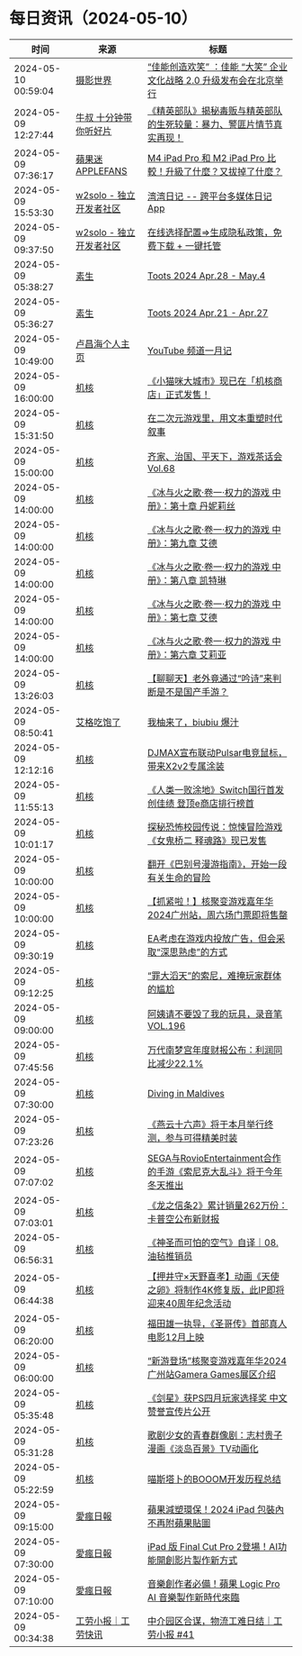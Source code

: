 ﻿# 每日资讯（2024-05-10）

|时间|来源|标题|
|---|---|---|
|2024-05-10 00:59:04|[摄影世界](https://feedx.net/rss/photoworld.xml)|[“佳能创造欢笑” ：佳能 “大笑” 企业文化战略 2.0 升级发布会在北京举行](https://www.photoworld.com.cn/post/176723)|
|2024-05-09 12:27:44|[牛叔 十分钟带你听好片](https://getpodcast.xyz/data/ximalaya/11534451.xml)|[《精英部队》揭秘毒贩与精英部队的生死较量：暴力、警匪片情节真实再现！](https://www.ximalaya.com/sound/727773368)|
|2024-05-09 07:36:17|[蘋果迷 APPLEFANS](https://applefans.today/feed/)|[M4 iPad Pro 和 M2 iPad Pro 比較！升級了什麼？又拔掉了什麼？](https://applefans.today/2024-05-compared-m4-ipad-pro-vs-m2-ipad-pro/)|
|2024-05-09 15:53:30|[w2solo - 独立开发者社区](https://w2solo.com/topics/feed)|[湾湾日记 -- 跨平台多媒体日记 App](https://w2solo.com/topics/4605)|
|2024-05-09 09:37:50|[w2solo - 独立开发者社区](https://w2solo.com/topics/feed)|[在线选择配置=>生成隐私政策，免费下载 + 一键托管](https://w2solo.com/topics/4604)|
|2024-05-09 05:38:27|[素生](http://z.arlmy.me/atom.xml)|[Toots 2024 Apr.28 - May.4](http://z.arlmy.me/posts/MastodonArchives/2024/MastodonTootsArchives_20240504/)|
|2024-05-09 05:36:27|[素生](http://z.arlmy.me/atom.xml)|[Toots 2024 Apr.21 - Apr.27](http://z.arlmy.me/posts/MastodonArchives/2024/MastodonTootsArchives_20240427/)|
|2024-05-09 10:49:00|[卢昌海个人主页](https://www.changhai.org//feed.xml)|[YouTube 频道一月记](https://www.changhai.org/articles/youtube/myChannel2.php)|
|2024-05-09 16:00:00|[机核](https://www.gcores.com/rss)|[《小猫咪大城市》现已在「机核商店」正式发售！](https://www.gcores.com/articles/181543)|
|2024-05-09 15:31:50|[机核](https://www.gcores.com/rss)|[在二次元游戏里，用文本重塑时代叙事](https://www.gcores.com/articles/181567)|
|2024-05-09 15:00:00|[机核](https://www.gcores.com/rss)|[齐家、治国、平天下，游戏茶话会Vol.68](https://www.gcores.com/radios/181339)|
|2024-05-09 14:00:00|[机核](https://www.gcores.com/rss)|[《冰与火之歌·卷一·权力的游戏 中册》：第十章 丹妮莉丝](https://www.gcores.com/radios/181384)|
|2024-05-09 14:00:00|[机核](https://www.gcores.com/rss)|[《冰与火之歌·卷一·权力的游戏 中册》：第九章 艾德](https://www.gcores.com/radios/181382)|
|2024-05-09 14:00:00|[机核](https://www.gcores.com/rss)|[《冰与火之歌·卷一·权力的游戏 中册》：第八章 凯特琳](https://www.gcores.com/radios/181380)|
|2024-05-09 14:00:00|[机核](https://www.gcores.com/rss)|[《冰与火之歌·卷一·权力的游戏 中册》：第七章 艾德](https://www.gcores.com/radios/181379)|
|2024-05-09 14:00:00|[机核](https://www.gcores.com/rss)|[《冰与火之歌·卷一·权力的游戏 中册》：第六章 艾莉亚](https://www.gcores.com/radios/181377)|
|2024-05-09 13:26:03|[机核](https://www.gcores.com/rss)|[【聊聊天】老外竟通过“吟诗”来判断是不是国产手游？](https://www.gcores.com/articles/181561)|
|2024-05-09 08:50:41|[艾格吃饱了](https://feedpress.me/wx-aigechibaole)|[我柚来了，biubiu 爆汁](http://mp.weixin.qq.com/s?__biz=MjM5NTYxODQyMA%3D%3D&mid=2653452594&idx=1&sn=ca7d934213b837126a7babcabf27fde6)|
|2024-05-09 12:12:16|[机核](https://www.gcores.com/rss)|[DJMAX宣布联动Pulsar电竞鼠标，带来X2v2专属涂装](https://www.gcores.com/articles/181555)|
|2024-05-09 11:55:13|[机核](https://www.gcores.com/rss)|[《人类一败涂地》Switch国行首发创佳绩 登顶e商店排行榜首](https://www.gcores.com/articles/181557)|
|2024-05-09 10:01:17|[机核](https://www.gcores.com/rss)|[探秘恐怖校园传说：惊悚冒险游戏《女鬼桥二 释魂路》现已发售](https://www.gcores.com/articles/181550)|
|2024-05-09 10:00:00|[机核](https://www.gcores.com/rss)|[翻开《巴别号漫游指南》，开始一段有关生命的冒险](https://www.gcores.com/articles/181549)|
|2024-05-09 10:00:00|[机核](https://www.gcores.com/rss)|[【抓紧啦！】核聚变游戏嘉年华2024广州站，周六场门票即将售罄](https://www.gcores.com/articles/181451)|
|2024-05-09 09:30:19|[机核](https://www.gcores.com/rss)|[EA考虑在游戏内投放广告，但会采取“深思熟虑”的方式](https://www.gcores.com/articles/181548)|
|2024-05-09 09:12:25|[机核](https://www.gcores.com/rss)|[“罪大滔天”的索尼，难掩玩家群体的尴尬](https://www.gcores.com/articles/181544)|
|2024-05-09 09:00:00|[机核](https://www.gcores.com/rss)|[阿姨请不要毁了我的玩具，录音笔 VOL.196](https://www.gcores.com/radios/181537)|
|2024-05-09 07:45:56|[机核](https://www.gcores.com/rss)|[万代南梦宫年度财报公布：利润同比减少22.1%](https://www.gcores.com/articles/181542)|
|2024-05-09 07:30:00|[机核](https://www.gcores.com/rss)|[Diving in Maldives](https://www.gcores.com/videos/181483)|
|2024-05-09 07:23:26|[机核](https://www.gcores.com/rss)|[《燕云十六声》将于本月举行终测，参与可得精美时装](https://www.gcores.com/articles/181536)|
|2024-05-09 07:07:02|[机核](https://www.gcores.com/rss)|[SEGA与RovioEntertainment合作的手游《索尼克大乱斗》将于今年冬天推出](https://www.gcores.com/articles/181535)|
|2024-05-09 07:03:01|[机核](https://www.gcores.com/rss)|[《龙之信条2》累计销量262万份：卡普空公布新财报](https://www.gcores.com/articles/181534)|
|2024-05-09 06:56:31|[机核](https://www.gcores.com/rss)|[《神圣而可怕的空气》自译｜08. 油毡推销员](https://www.gcores.com/articles/181527)|
|2024-05-09 06:44:38|[机核](https://www.gcores.com/rss)|[【押井守×天野喜孝】动画《天使之卵》将制作4K修复版，此IP即将迎来40周年纪念活动](https://www.gcores.com/articles/181532)|
|2024-05-09 06:20:00|[机核](https://www.gcores.com/rss)|[福田雄一执导，《圣哥传》首部真人电影12月上映](https://www.gcores.com/articles/181529)|
|2024-05-09 06:00:00|[机核](https://www.gcores.com/rss)|[“新游登场”核聚变游戏嘉年华2024广州站Gamera Games展区介绍](https://www.gcores.com/articles/181456)|
|2024-05-09 05:35:48|[机核](https://www.gcores.com/rss)|[《剑星》获PS四月玩家选择奖 中文赞誉宣传片公开](https://www.gcores.com/articles/181522)|
|2024-05-09 05:31:28|[机核](https://www.gcores.com/rss)|[歌剧少女的青春群像剧：志村贵子漫画《淡岛百景》TV动画化](https://www.gcores.com/articles/181523)|
|2024-05-09 05:22:59|[机核](https://www.gcores.com/rss)|[喵斯塔卜的BOOOM开发历程总结](https://www.gcores.com/articles/181520)|
|2024-05-09 09:15:00|[愛瘋日報](http://www.iphonetaiwan.org/feeds/posts/default)|[蘋果減塑環保！2024 iPad 包裝內不再附蘋果貼圖](https://www.iphonetaiwan.org/2024/05/ipad-no-longer-includes-apple-stickers.html)|
|2024-05-09 07:30:00|[愛瘋日報](http://www.iphonetaiwan.org/feeds/posts/default)|[iPad 版 Final Cut Pro 2登場！AI功能開創影片製作新方式](https://www.iphonetaiwan.org/2024/05/ipad-final-cut-pro-2-live-multicam.html)|
|2024-05-09 07:10:00|[愛瘋日報](http://www.iphonetaiwan.org/feeds/posts/default)|[音樂創作者必備！蘋果 Logic Pro AI 音樂製作新時代來臨](https://www.iphonetaiwan.org/2024/05/apple-logic-pro-ai-music-production-transformed.html)|
|2024-05-09 00:34:38|[工劳小报｜工劳快讯](https://newsletter.laborinfocn.com/rss)|[中介园区合谋，物流工难日结｜工劳小报 #41](https://feed.laborinfocn6.com/issue41/)|
